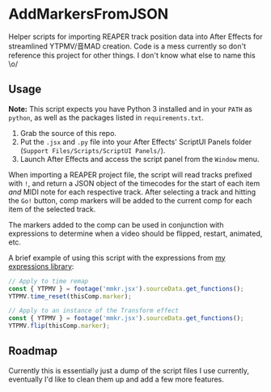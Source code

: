 # AddMarkersFromJSON

Helper scripts for importing REAPER track position data into After Effects for streamlined YTPMV/音MAD creation. Code is a mess currently so don't reference this project for other things. I don't know what else to name this \o/

## Usage

**Note:** This script expects you have Python 3 installed and in your `PATH` as `python`, as well as the packages listed in `requirements.txt`.

1. Grab the source of this repo.
2. Put the `.jsx` and `.py` file into your After Effects' ScriptUI Panels folder (`Support Files/Scripts/ScriptUI Panels/`).
3. Launch After Effects and access the script panel from the `Window` menu.

When importing a REAPER project file, the script will read tracks prefixed with `!`, and return a JSON object of the timecodes for the start of each item *and* MIDI note for each respective track. After selecting a track and hitting the `Go!` button, comp markers will be added to the current comp for each item of the selected track.

The markers added to the comp can be used in conjunction with expressions to determine when a video should be flipped, restart, animated, etc.

A brief example of using this script with the expressions from [my expressions library](https://github.com/stysmmaker/mmkr):
```js
// Apply to time remap
const { YTPMV } = footage('mmkr.jsx').sourceData.get_functions();
YTPMV.time_reset(thisComp.marker);
```
```js
// Apply to an instance of the Transform effect
const { YTPMV } = footage('mmkr.jsx').sourceData.get_functions();
YTPMV.flip(thisComp.marker);
```

## Roadmap

Currently this is essentially just a dump of the script files I use currently, eventually I'd like to clean them up and add a few more features.